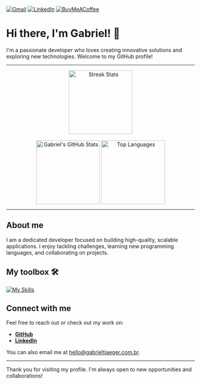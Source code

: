 [![Gmail](https://img.shields.io/badge/Gmail-D14836?style=for-the-badge&logo=gmail&logoColor=white)](mailto:hello@gabrieltjaeger.com.br)
[![LinkedIn](https://img.shields.io/badge/linkedin-%230077B5.svg?style=for-the-badge&logo=linkedin&logoColor=white)](https://www.linkedin.com/in/gabrieltjaeger/)
[![BuyMeACoffee](https://img.shields.io/badge/Buy%20Me%20a%20Coffee-ffdd00?style=for-the-badge&logo=buy-me-a-coffee&logoColor=black)](https://buymeacoffee.com/gabrieltjaeger)

# Hi there, I'm Gabriel! 👋

I'm a passionate developer who loves creating innovative solutions and exploring new technologies. Welcome to my GitHub profile!

---

<div align="center">
  <!-- Streak -->
  <picture>
    <source
      srcset="https://github-readme-streak-stats-eight.vercel.app?user=gabrieltjaeger&theme=react&hide_border=false&count_private=true"
      media="(prefers-color-scheme: dark)"
    />
    <source
      srcset="https://github-readme-streak-stats-eight.vercel.app?user=gabrieltjaeger&theme=default&hide_border=false&count_private=true"
      media="(prefers-color-scheme: light), (prefers-color-scheme: no-preference)"
    />
    <img align="center" height="170" src="https://github-readme-streak-stats-eight.vercel.app?user=gabrieltjaeger&theme=default&hide_border=false&count_private=true" alt="Streak Stats" />
  </picture>
 
  <br/>
  <br/>
 
  <!-- GitHub Stats -->
  <picture>
    <source
      srcset="https://github-readme-stats.vercel.app/api?username=gabrieltjaeger&theme=react&show_icons=true&hide_border=false&count_private=true&include_all_commits=true"
      media="(prefers-color-scheme: dark)"
    />
    <source
      srcset="https://github-readme-stats.vercel.app/api?username=gabrieltjaeger&show_icons=true&hide_border=false&count_private=true&include_all_commits=true"
      media="(prefers-color-scheme: light), (prefers-color-scheme: no-preference)"
    />
    <img align="center" height="170" src="https://github-readme-stats.vercel.app/api?username=gabrieltjaeger&show_icons=true" alt="Gabriel's GitHub Stats" />
  </picture>

  <!-- Top Languages -->
  <picture>
    <source
      srcset="https://github-readme-stats.vercel.app/api/top-langs/?username=gabrieltjaeger&theme=react&show_icons=true&hide_border=false&layout=compact&count_private=true"
      media="(prefers-color-scheme: dark)"
    />
    <source
      srcset="https://github-readme-stats.vercel.app/api/top-langs/?username=gabrieltjaeger&layout=compact&hide_border=false&count_private=true"
      media="(prefers-color-scheme: light), (prefers-color-scheme: no-preference)"
    />
    <img align="center" height="170" src="https://github-readme-stats.vercel.app/api/top-langs/?username=gabrieltjaeger&layout=compact&hide_border=false&count_private=true" alt="Top Languages" />
  </picture>
</div>

---

## About me

I am a dedicated developer focused on building high-quality, scalable applications. I enjoy tackling challenges, learning new programming languages, and collaborating on projects.


## My toolbox 🛠

[![My Skills](https://skillicons.dev/icons?i=ts,nextjs,react,tailwind,nodejs,prisma,postgresql,python,html,css,js,git,github,docker,npm,vscode,ubuntu,r,c,ps&perline=10)](#)

## Connect with me

Feel free to reach out or check out my work on:

- **[GitHub](https://github.com/gabrieltjaeger)**
- **[LinkedIn](https://www.linkedin.com/in/gabrieltjaeger/)**

You can also email me at [hello@gabrieltjaeger.com.br](mailto:hello@gabrieltjaeger.com.br).

---

Thank you for visiting my profile. I'm always open to new opportunities and collaborations!
